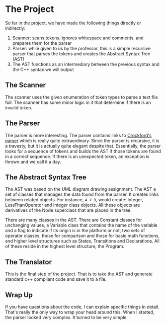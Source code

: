 The Project
===========


So far in the project, we have made the following things directly or indirectly:

1. Scanner: scans tokens, ignores whitespace and comments, and prepares them for the parser
2. Parser: while given to us by the professor, this is a simple recursive parser that parses the tokens and creates the Abstract Syntax Tree (AST)
3. The AST functions as an intermediary between the previous syntax and the C++ syntax we will output

The Scanner
-----------

The scanner uses the given enumeration of token types to parse a text file full. The scanner has some minor logic in it that determine if there is an invalid token.

The Parser
----------

The parser is more interesting. The parser contains links to [Crockford's parser](http://javascript.crockford.com/tdop/tdop.html) which is really quite extraordinary. Since the parser is recursive, it is a travesty, but it is actually quite elegant despite that. Essentially, the parser looks for a sequence of tokens and builds the AST if those tokens are found in a correct sequence. If there is an unexpected token, an exception is thrown and we call it a day.

The Abstract Syntax Tree
------------------------

The AST was based on the UML diagram drawing assignment. The AST a set of classes that manages the data found from the parser. It creates links between related objects. For instance, `4 < 9`, would create: Integer, LessThanOperator and Integer class objects. All these objects are derivatives of the Node superclass that are placed in the tree.

There are many classes in the AST. There are Constant classes for unchanging values, a Variable class that contains the name of the variable and a flag to indicate if its origin is in the platform or not, two sets of operator classes, those for comparison and those for basic math functions, and higher level structures such as States, Transitions and Declarations. All of these reside in the highest level structure, the Program.

The Translator
--------------

This is the final step of the project. That is to take the AST and generate standard c++ compliant code and save it to a file.

Wrap Up
-------
If you have questions about the code, I can explain specific things in detail. That's really the only way to wrap your head around this. When I started, the parser looked very complex. It turned to be very simple.

